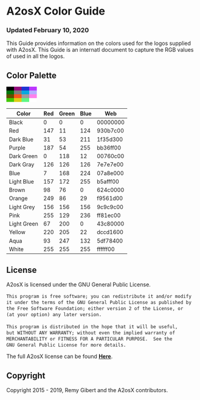 # A2osX Color Guide

### Updated February 10, 2020

This Guide provides information on the colors used for the logos supplied with A2osX.  This Guide is an internatl document to capture the RGB values of used in all the logos.

## Color Palette

![](../_Pics/PALETTE.bmp)


| Color        | Red | Green | Blue |    Web   |
|--------------|-----|-------|------|----------|
| Black        |   0 |    0  |    0 | 00000000 |
| Red          | 147 |   11  |  124 | 930b7c00 |
| Dark Blue    |  31 |   53  |  211 | 1f35d300 |
| Purple       | 187 |   54  |  255 | bb36ff00 |
| Dark Green   |   0 |  118  |   12 | 00760c00 |
| Dark Gray    | 126 |  126  |  126 | 7e7e7e00 |
| Blue         |   7 |  168  |  224 | 07a8e000 |
| Light Blue   | 157 |  172  |  255 | b5afff00 |
| Brown        |  98 |   76  |    0 | 624c0000 |
| Orange       | 249 |   86  |   29 | f9561d00 |
| Light Grey   | 156 |  156  |  156 | 9c9c9c00 |
| Pink         | 255 |  129  |  236 | ff81ec00 |
| Light Green  |  67 |  200  |    0 | 43c80000 |
| Yellow       | 220 |  205  |   22 | dccd1600 |
| Aqua         |  93 |  247  |  132 | 5df78400 |
| White        | 255 |  255  |  255 | ffffff00 |

## License
A2osX is licensed under the GNU General Public License.

    This program is free software; you can redistribute it and/or modify
    it under the terms of the GNU General Public License as published by
    the Free Software Foundation; either version 2 of the License, or
    (at your option) any later version.

    This program is distributed in the hope that it will be useful,
    but WITHOUT ANY WARRANTY; without even the implied warranty of
    MERCHANTABILITY or FITNESS FOR A PARTICULAR PURPOSE.  See the
    GNU General Public License for more details.

The full A2osX license can be found **[Here](../LICENSE)**.

## Copyright

Copyright 2015 - 2019, Remy Gibert and the A2osX contributors.
